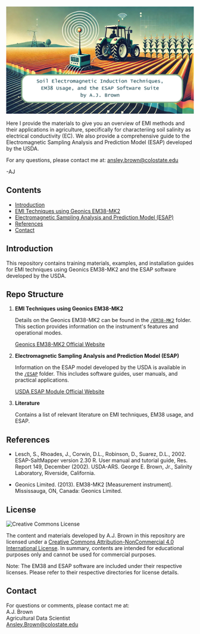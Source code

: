 ![EMI Techniques Banner](./EMI_banner.png)


Here I provide the materials to give you an overview of EMI methods and their applications in agriculture, specifically for characteriing soil salinity as electrical conductivity (EC). We also provide a comprehensive guide to the Electromagnetic Sampling Analysis and Prediction Model (ESAP) developed by the USDA. 

For any questions, please contact me at: [ansley.brown@colostate.edu](mailto:ansley.brown@colostate.edu)

-AJ

## Contents

- [Introduction](#introduction)
- [EMI Techniques using Geonics EM38-MK2](#emi-techniques-using-geonics-em38-mk2)
- [Electromagnetic Sampling Analysis and Prediction Model (ESAP)](#electromagnetic-sampling-analysis-and-prediction-model-esap)
- [References](#references)
- [Contact](#contact)

## Introduction

This repository contains training materials, examples, and installation guides for EMI techniques using Geonics EM38-MK2 and the ESAP software developed by the USDA.

## Repo Structure


1. **EMI Techniques using Geonics EM38-MK2**
    
    Details on the Geonics EM38-MK2 can be found in the [`/EM38-MK2`](./EM38-MK2) folder. This section provides information on the instrument's features and operational modes.

    [Geonics EM38-MK2 Official Website](https://geonics.com/html/em38.html)

2. **Electromagnetic Sampling Analysis and Prediction Model (ESAP)**

    Information on the ESAP model developed by the USDA is available in the [`/ESAP`](./ESAP) folder. This includes software guides, user manuals, and practical applications.

    [USDA ESAP Module Official Website](https://www.ars.usda.gov/pacific-west-area/riverside-ca/agricultural-water-efficiency-and-salinity-research-unit/docs/model/esap-model/)

3. **Literature**

    Contains a list of relevant literature on EMI techniques, EM38 usage, and ESAP.

    

## References

- Lesch, S., Rhoades, J., Corwin, D.L., Robinson, D., Suarez, D.L., 2002. ESAP-SaltMapper version 2.30 R. User manual and tutorial guide, Res. Report 149, December (2002). USDA-ARS. George E. Brown, Jr., Salinity Laboratory, Riverside, California.

- Geonics Limited. (2013). EM38-MK2 [Measurement instrument]. Mississauga, ON, Canada: Geonics Limited.

## License

![Creative Commons License](https://i.creativecommons.org/l/by-nc/4.0/88x31.png)


The content and materials developed by A.J. Brown in this repository are licensed under a [Creative Commons Attribution-NonCommercial 4.0 International License](https://creativecommons.org/licenses/by-nc/4.0/). In summary, contents are intended for educational purposes only and cannot be used for commercial purposes.

Note: The EM38 and ESAP software are included under their respective licenses. Please refer to their respective directories for license details.


## Contact

For questions or comments, please contact me at: <br/>
A.J. Brown <br/>
Agricultural Data Scientist <br/>
[Ansley.Brown@colostate.edu](mailto:Ansley.Brown@colostate.edu)

